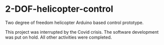 # 2-DOF-helicopter-control
Two degree of freedom helicopter Arduino based control prototype.

This project was interrupted by the Covid crisis. The software development was put on hold. All other activities were completed.
